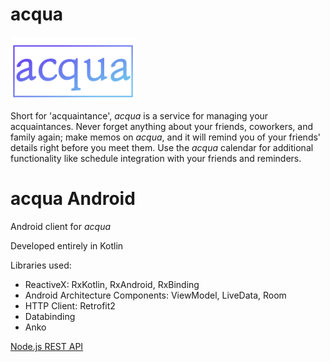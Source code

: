 # acqua

<img src="./public/images/logo_white.png" width="200">

Short for 'acquaintance', *acqua* is a service for managing your acquaintances. Never forget anything about your friends, coworkers, and family again; make memos on *acqua*, and it will remind you of your friends' details right before you meet them. Use the *acqua* calendar for additional functionality like schedule integration with your friends and reminders.

# acqua Android

Android client for *acqua*

Developed entirely in Kotlin

Libraries used:
- ReactiveX: RxKotlin, RxAndroid, RxBinding
- Android Architecture Components: ViewModel, LiveData, Room
- HTTP Client: Retrofit2
- Databinding
- Anko

[Node.js REST API](https://github.com/etture/acqua-api)